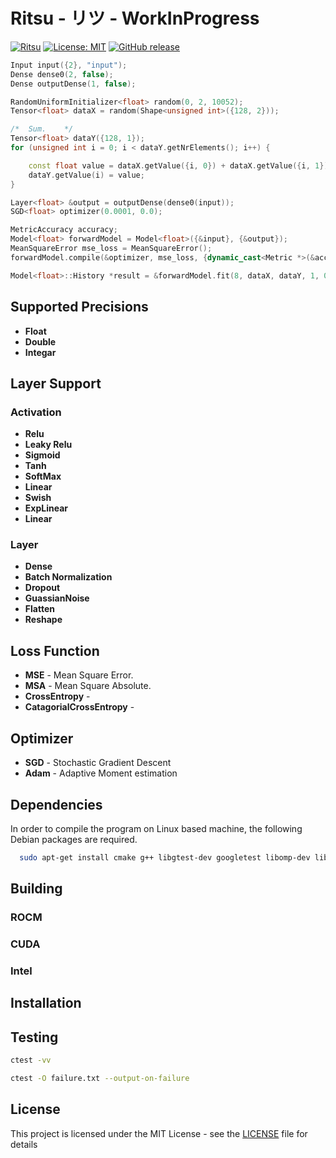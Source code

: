 # Ritsu - リツ - WorkInProgress
[![Ritsu](https://github.com/voldien/ritsu/actions/workflows/ci.yml/badge.svg)](https://github.com/voldien/ritsu/actions/workflows/ci.yml)
[![License: MIT](https://img.shields.io/badge/License-MIT-yellow.svg)](https://opensource.org/licenses/MIT)
[![GitHub release](https://img.shields.io/github/release/voldien/ritsu.svg)](https://github.com/voldien/ritsu/releases)


```cpp
Input input({2}, "input");
Dense dense0(2, false);
Dense outputDense(1, false);

RandomUniformInitializer<float> random(0, 2, 10052);
Tensor<float> dataX = random(Shape<unsigned int>({128, 2}));

/*	Sum.	*/
Tensor<float> dataY({128, 1});
for (unsigned int i = 0; i < dataY.getNrElements(); i++) {

	const float value = dataX.getValue({i, 0}) + dataX.getValue({i, 1});
	dataY.getValue(i) = value;
}

Layer<float> &output = outputDense(dense0(input));
SGD<float> optimizer(0.0001, 0.0);

MetricAccuracy accuracy;
Model<float> forwardModel = Model<float>({&input}, {&output});
MeanSquareError mse_loss = MeanSquareError();
forwardModel.compile(&optimizer, mse_loss, {dynamic_cast<Metric *>(&accuracy)});

Model<float>::History *result = &forwardModel.fit(8, dataX, dataY, 1, 0, false, false);

```

## Supported Precisions

- **Float**
- **Double**
- **Integar**

## Layer Support

### Activation

- **Relu**
- **Leaky Relu**
- **Sigmoid**
- **Tanh**
- **SoftMax**
- **Linear**
- **Swish**
- **ExpLinear**
- **Linear**

### Layer
- **Dense**
- **Batch Normalization**
- **Dropout**
- **GuassianNoise**
- **Flatten**
- **Reshape**

## Loss Function
- **MSE** - Mean Square Error.
- **MSA** - Mean Square Absolute.
- **CrossEntropy** - 
- **CatagorialCrossEntropy** - 

## Optimizer

- **SGD** - Stochastic Gradient Descent
- **Adam** - Adaptive Moment estimation

## Dependencies

In order to compile the program on Linux based machine, the following Debian packages are required.

```bash
  sudo apt-get install cmake g++ libgtest-dev googletest libomp-dev libjemalloc-dev
```

## Building

### ROCM

### CUDA

### Intel

## Installation

## Testing

```bash
ctest -vv
```

```bash
ctest -O failure.txt --output-on-failure
```

## License

This project is licensed under the MIT License - see the [LICENSE](LICENSE) file for details